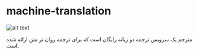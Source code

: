 # machine-translation

![alt text](http://s8.picofile.com/file/8348283550/Screenshot_from_2019_01_09_01_08_25.png)

<p text-align="right">مترجم 
یک سرویس ترجمه دو زبانه رایگان است که برای ترجمه روان تر متن ارائه شده است.</p>
